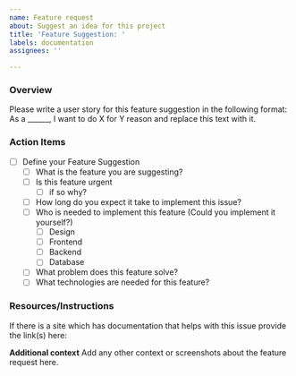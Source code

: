```yaml
---
name: Feature request
about: Suggest an idea for this project
title: 'Feature Suggestion: '
labels: documentation
assignees: ''

---
```


### Overview
Please write a user story for this feature suggestion in the following format: As a ______, I want to do X for Y reason and replace this text with it.

### Action Items
- [ ] Define your Feature Suggestion
   - [ ] What is the feature you are suggesting?
   - [ ] Is this feature urgent
      - [ ] if so why?
   - [ ] How long do you expect it take to implement this issue?
   - [ ] Who is needed to implement this feature (Could you implement it yourself?)
      - [ ] Design
      - [ ] Frontend
      - [ ] Backend
      - [ ] Database
   - [ ] What problem does this feature solve?
   - [ ] What technologies are needed for this feature?

### Resources/Instructions
If there is a site which has documentation that helps with this issue provide the link(s) here:


**Additional context**
Add any other context or screenshots about the feature request here.
